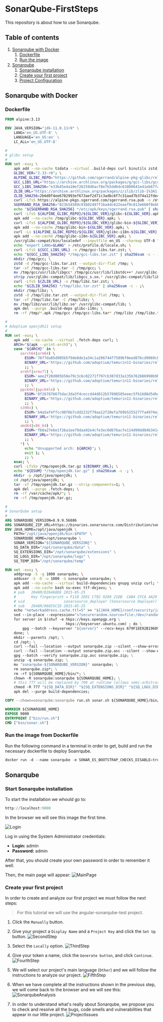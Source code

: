 # SonarQube-FirstSteps

This repository is about how to use Sonarqube.

## Table of contents

1. [Sonarqube with Docker](#sonarqubeWithDocker)
    1. [Dockerfile](#dockerfile)
    2. [Run the image](#runImage)
2. [Sonarqube](#sonarqube)
    1. [Sonarqube installation](#sqInstallation)
    2. [Create your first project](#firstProject)
    3. [Project Configuration](#projectConfiguration)

## Sonarqube with Docker <div id='sonarqubeWithDocker'/>

### Dockerfile <div id='dockerfile'/>

```dockerfile
FROM alpine:3.13

ENV JAVA_VERSION="jdk-11.0.11+9" \
    LANG='en_US.UTF-8' \
    LANGUAGE='en_US:en' \
    LC_ALL='en_US.UTF-8'

#
# glibc setup
#
RUN set -eux; \
    apk add --no-cache tzdata --virtual .build-deps curl binutils zstd; \
    GLIBC_VER="2.33-r0"; \
    ALPINE_GLIBC_REPO="https://github.com/sgerrand/alpine-pkg-glibc/releases/download"; \
    GCC_LIBS_URL="https://archive.archlinux.org/packages/g/gcc-libs/gcc-libs-10.2.0-6-x86_64.pkg.tar.zst"; \
    GCC_LIBS_SHA256="e33b45e4a10ef26259d6acf8e7b5dd6dc63800641e41eb67fa6588d061f79c1c"; \
    ZLIB_URL="https://archive.archlinux.org/packages/z/zlib/zlib-1%3A1.2.12-1-x86_64.pkg.tar.zst"; \
    ZLIB_SHA256=2b6d0f4ee6782993ef673aef2d71c3adbc6f7c31aad7b374a12fde43b8c333b0; \
    curl -LfsS https://alpine-pkgs.sgerrand.com/sgerrand.rsa.pub -o /etc/apk/keys/sgerrand.rsa.pub; \
    SGERRAND_RSA_SHA256="823b54589c93b02497f1ba4dc622eaef9c813e6b0f0ebbb2f771e32adf9f4ef2"; \
    echo "${SGERRAND_RSA_SHA256} */etc/apk/keys/sgerrand.rsa.pub" | sha256sum -c - ; \
    curl -LfsS ${ALPINE_GLIBC_REPO}/${GLIBC_VER}/glibc-${GLIBC_VER}.apk > /tmp/glibc-${GLIBC_VER}.apk; \
    apk add --no-cache /tmp/glibc-${GLIBC_VER}.apk; \
    curl -LfsS ${ALPINE_GLIBC_REPO}/${GLIBC_VER}/glibc-bin-${GLIBC_VER}.apk > /tmp/glibc-bin-${GLIBC_VER}.apk; \
    apk add --no-cache /tmp/glibc-bin-${GLIBC_VER}.apk; \
    curl -Ls ${ALPINE_GLIBC_REPO}/${GLIBC_VER}/glibc-i18n-${GLIBC_VER}.apk > /tmp/glibc-i18n-${GLIBC_VER}.apk; \
    apk add --no-cache /tmp/glibc-i18n-${GLIBC_VER}.apk; \
    /usr/glibc-compat/bin/localedef --inputfile en_US --charmap UTF-8 "$LANG" || true ;\
    echo "export LANG=$LANG" > /etc/profile.d/locale.sh; \
    curl -LfsS ${GCC_LIBS_URL} -o /tmp/gcc-libs.tar.zst; \
    echo "${GCC_LIBS_SHA256} */tmp/gcc-libs.tar.zst" | sha256sum -c - ; \
    mkdir /tmp/gcc; \
    zstd -d /tmp/gcc-libs.tar.zst --output-dir-flat /tmp; \
    tar -xf /tmp/gcc-libs.tar -C /tmp/gcc; \
    mv /tmp/gcc/usr/lib/libgcc* /tmp/gcc/usr/lib/libstdc++* /usr/glibc-compat/lib; \
    strip /usr/glibc-compat/lib/libgcc_s.so.* /usr/glibc-compat/lib/libstdc++.so*; \
    curl -LfsS ${ZLIB_URL} -o /tmp/libz.tar.zst; \
    echo "${ZLIB_SHA256} */tmp/libz.tar.zst" | sha256sum -c - ;\
    mkdir /tmp/libz; \
    zstd -d /tmp/libz.tar.zst --output-dir-flat /tmp; \
    tar -xf /tmp/libz.tar -C /tmp/libz; \
    mv /tmp/libz/usr/lib/libz.so* /usr/glibc-compat/lib; \
    apk del --purge .build-deps glibc-i18n; \
    rm -rf /tmp/*.apk /tmp/gcc /tmp/gcc-libs.tar* /tmp/libz /tmp/libz.tar.zst /var/cache/apk/*;

#
# Adoptium openjdk11 setup
#
RUN set -eux; \
    apk add --no-cache --virtual .fetch-deps curl; \
    ARCH="$(apk --print-arch)"; \
    case "${ARCH}" in \
       aarch64|arm64) \
         ESUM='76f7da05d905b5f9de8de1a34c1a206744f7589bf0eed876cd9069cb1d913806'; \
         BINARY_URL='https://github.com/adoptium/temurin11-binaries/releases/download/jdk-11.0.13%2B8/OpenJDK11U-jre_aarch64_linux_hotspot_11.0.13_8.tar.gz'; \
         ;; \
       armhf|armv7l) \
         ESUM='aee2f20d005b58e79c3c6c02271f797cb387d33a135b762886990b9bf7cb262e'; \
         BINARY_URL='https://github.com/adoptium/temurin11-binaries/releases/download/jdk-11.0.13%2B8/OpenJDK11U-jre_arm_linux_hotspot_11.0.13_8.tar.gz'; \
         ;; \
       ppc64el|ppc64le) \
         ESUM='8f267876675dac3da3f4ceccd44d812b57098505eeec5fb1688d54bdeffcd1da'; \
         BINARY_URL='https://github.com/adoptium/temurin11-binaries/releases/download/jdk-11.0.13%2B8/OpenJDK11U-jre_ppc64le_linux_hotspot_11.0.13_8.tar.gz'; \
         ;; \
       s390x) \
         ESUM='b4a5af4ffcc98f6b7cdd2232f79aa12f20efa769b5255277fa4974e2e19d4409'; \
         BINARY_URL='https://github.com/adoptium/temurin11-binaries/releases/download/jdk-11.0.13%2B8/OpenJDK11U-jre_s390x_linux_hotspot_11.0.13_8.tar.gz'; \
         ;; \
       amd64|x86_64) \
         ESUM='fb0a27e6e1f26a1ee79daa92e4cfe3ec0d676acfe114d99dd84b3414f056e8a0'; \
         BINARY_URL='https://github.com/adoptium/temurin11-binaries/releases/download/jdk-11.0.13%2B8/OpenJDK11U-jre_x64_linux_hotspot_11.0.13_8.tar.gz'; \
         ;; \
       *) \
         echo "Unsupported arch: ${ARCH}"; \
         exit 1; \
         ;; \
    esac; \
    curl -LfsSo /tmp/openjdk.tar.gz ${BINARY_URL}; \
    echo "${ESUM} */tmp/openjdk.tar.gz" | sha256sum -c -; \
    mkdir -p /opt/java/openjdk; \
    cd /opt/java/openjdk; \
    tar -xf /tmp/openjdk.tar.gz --strip-components=1; \
    apk del --purge .fetch-deps; \
    rm -rf /var/cache/apk/*; \
    rm -rf /tmp/openjdk.tar.gz;

#
# SonarQube setup
#
ARG SONARQUBE_VERSION=8.9.9.56886
ARG SONARQUBE_ZIP_URL=https://binaries.sonarsource.com/Distribution/sonarqube/sonarqube-${SONARQUBE_VERSION}.zip
ENV JAVA_HOME=/opt/java/openjdk \
    PATH="/opt/java/openjdk/bin:$PATH" \
    SONARQUBE_HOME=/opt/sonarqube \
    SONAR_VERSION="${SONARQUBE_VERSION}" \
    SQ_DATA_DIR="/opt/sonarqube/data" \
    SQ_EXTENSIONS_DIR="/opt/sonarqube/extensions" \
    SQ_LOGS_DIR="/opt/sonarqube/logs" \
    SQ_TEMP_DIR="/opt/sonarqube/temp"

RUN set -eux; \
    addgroup -S -g 1000 sonarqube; \
    adduser -S -D -u 1000 -G sonarqube sonarqube; \
    apk add --no-cache --virtual build-dependencies gnupg unzip curl; \
    apk add --no-cache bash su-exec ttf-dejavu; \
    # pub   2048R/D26468DE 2015-05-25
    #       Key fingerprint = F118 2E81 C792 9289 21DB  CAB4 CFCA 4A29 D264 68DE
    # uid                  sonarsource_deployer (Sonarsource Deployer) <infra@sonarsource.com>
    # sub   2048R/06855C1D 2015-05-25
    echo "networkaddress.cache.ttl=5" >> "${JAVA_HOME}/conf/security/java.security"; \
    sed --in-place --expression="s?securerandom.source=file:/dev/random?securerandom.source=file:/dev/urandom?g" "${JAVA_HOME}/conf/security/java.security"; \
    for server in $(shuf -e hkps://keys.openpgp.org \
                            hkps://keyserver.ubuntu.com) ; do \
        gpg --batch --keyserver "${server}" --recv-keys 679F1EE92B19609DE816FDE81DB198F93525EC1A && break || : ; \
    done; \
    mkdir --parents /opt; \
    cd /opt; \
    curl --fail --location --output sonarqube.zip --silent --show-error "${SONARQUBE_ZIP_URL}"; \
    curl --fail --location --output sonarqube.zip.asc --silent --show-error "${SONARQUBE_ZIP_URL}.asc"; \
    gpg --batch --verify sonarqube.zip.asc sonarqube.zip; \
    unzip -q sonarqube.zip; \
    mv "sonarqube-${SONARQUBE_VERSION}" sonarqube; \
    rm sonarqube.zip*; \
    rm -rf ${SONARQUBE_HOME}/bin/*; \
    chown -R sonarqube:sonarqube ${SONARQUBE_HOME}; \
    # this 777 will be replaced by 700 at runtime (allows semi-arbitrary "--user" values)
    chmod -R 777 "${SQ_DATA_DIR}" "${SQ_EXTENSIONS_DIR}" "${SQ_LOGS_DIR}" "${SQ_TEMP_DIR}"; \
    apk del --purge build-dependencies;

COPY --chown=sonarqube:sonarqube run.sh sonar.sh ${SONARQUBE_HOME}/bin/

WORKDIR ${SONARQUBE_HOME}
EXPOSE 9000
ENTRYPOINT ["bin/run.sh"]
CMD ["bin/sonar.sh"]
```

### Run the image from Dockerfile <div id='runImage'/>

Run the following command in a terminal in order to get, build and run the necessary dockerfile to deploy Soanrqube.  

```powershell
docker run -d --name sonarqube -e SONAR_ES_BOOTSTRAP_CHECKS_DISABLE=true -p 9000:9000 sonarqube:latest
```

## Sonarqube <div id='sonarqube'/>

### Start Sonarqube installation <div id='sqInstallation'/>

To start the installation we whould go to:

```powershell
http://localhost:9000
```

In the browser we will see this image the first time.

![Login](./img/Login.PNG)

Log in using the System Administrator credentials:

- **Login:** admin
- **Password:** admin

After that, you should create your own password in order to remember it well.

Then, the main page will appear:
![MainPage](./img/MainPage.PNG)

### Create your first project <div id='firstProject'/>

In order to create and analyze our first project we must follow the next steps:
> For this tutorial we will use the angular-sonarqube-test project.

1. Click the `Manually` button.

2. Give your project a `Display Name` and a `Project Key` and click the `Set Up` button.
![SecondStep](./img/SecondStep.PNG)

3. Select the `Locally` option.
![ThirdStep](./img/ThirdStep.PNG)

4. Give your token a name, click the `Generate button`, and click `Continue`.
![FourthStep](./img/FourthStep.PNG)

5. We will select our project's main language (`Other`) and we will follow the instructions to analyze our project.
![FifthStep](./img/FifthStep.PNG)

6. When we have complete all the instructions shown in the previous step, we will come back to the browser and we will see this:
![SonarqubeAnalysis](./img/SonarqubeAnalysis.PNG)

7. In order to understand what's really about Sonarqube, we propose you to check and resolve all the bugs, code smells and vulnerabilities that appear in our little project.
![ProjectIssues](./img/ProjectIssues.PNG)
